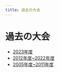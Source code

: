 ```yaml
---
title: 過去の大会
---
```


# 過去の大会
- [2023年度](/過去の大会/2023/outline.html)
- [2012年度~2022年度](http://f3rcontest.web.fc2.com/index.html)
- [2005年度~2011年度](http://hrpcontest.web.fc2.com/index.html)
